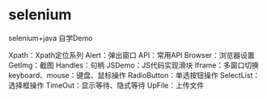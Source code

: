 # selenium
selenium+java
自学Demo

Xpath：Xpath定位系列
Alert：弹出窗口
API：常用API
Browser：浏览器设置
GetImg：截图
Handles：句柄
JSDemo：JS代码实现滑块
Iframe：多窗口切换
keyboard、mouse：键盘、鼠标操作
RadioButton：单选按钮操作
SelectList：选择框操作
TimeOut：显示等待、隐式等待
UpFile：上传文件
 

